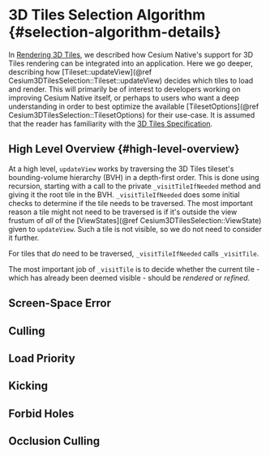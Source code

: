 # 3D Tiles Selection Algorithm {#selection-algorithm-details}

In [Rendering 3D Tiles](#rendering-3d-tiles), we described how Cesium Native's support for 3D Tiles rendering can be integrated into an application. Here we go deeper, describing how [Tileset::updateView](@ref Cesium3DTilesSelection::Tileset::updateView) decides which tiles to load and render. This will primarily be of interest to developers working on improving Cesium Native itself, or perhaps to users who want a deep understanding in order to best optimize the available [TilesetOptions](@ref Cesium3DTilesSelection::TilesetOptions) for their use-case. It is assumed that the reader has familiarity with the [3D Tiles Specification](https://github.com/CesiumGS/3d-tiles/blob/main/specification/README.adoc).

## High Level Overview {#high-level-overview}

At a high level, `updateView` works by traversing the 3D Tiles tileset's bounding-volume hierarchy (BVH) in a depth-first order. This is done using recursion, starting with a call to the private `_visitTileIfNeeded` method and giving it the root tile in the BVH. `_visitTileIfNeeded` does some initial checks to determine if the tile needs to be traversed. The most important reason a tile might not need to be traversed is if it's outside the view frustum of _all_ of the [ViewStates](@ref Cesium3DTilesSelection::ViewState) given to `updateView`. Such a tile is not visible, so we do not need to consider it further.

For tiles that _do_ need to be traversed, `_visitTileIfNeeded` calls `_visitTile`.

The most important job of `_visitTile` is to decide whether the current tile - which has already been deemed visible - should be _rendered_ or _refined_.

## Screen-Space Error

## Culling

## Load Priority

## Kicking

## Forbid Holes

## Occlusion Culling
